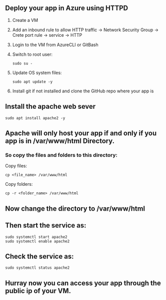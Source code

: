 ## Deploy your app in Azure using HTTPD
1. Create a VM
2. Add an inbound rule to allow HTTP traffic -> Network Security Group ->  Crete port rule -> service -> HTTP
3. Login to the VM from AzureCLI or GitBash
4. Switch to root user:
   
   ```
   sudo su -
   ```
6. Update OS system files:
   
   ```
   sudo apt update -y
   ```
7. Install git if not installed and clone the GitHub repo where your app is

## Install the apache web sever

```
sudo apt install apache2 -y
```
## Apache will only host your app if and only if you app is in /var/www/html Directory.
### So copy the files and folders to this directory:

Copy files:
```
cp <file_name> /var/www/html
```

Copy folders:
```
cp -r <folder_name> /var/www/html
```

## Now change the directory to /var/www/html

## Then start the service as:
```
sudo systemctl start apache2
sudo systemctl enable apache2
```

## Check the service as:
```
sudo systemctl status apache2
```

## Hurray now you can access your app through the public ip of your VM.
